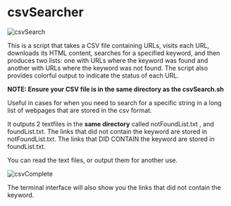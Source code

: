 # csvSearcher

![csvSearch](https://github.com/Kclamberth/csvSearcher/assets/127368340/bb33cb56-648a-470c-bca9-bd1af9853781)


This is a script that takes a CSV file containing URLs, visits each URL, downloads its HTML content, searches for a specified keyword, and then produces two lists: one with URLs where the keyword was found and another with URLs where the keyword was not found. The script also provides colorful output to indicate the status of each URL.

**NOTE: Ensure your CSV file is in the same directory as the csvSearch.sh**

Useful in cases for when you need to search for a specific string in a long list of webpages that are stored in the csv format. 

It outputs 2 textfiles in the **same directory** called notFoundList.txt , and foundList.txt.
The links that did not contain the keyword are stored in notFoundList.txt.
The links that DID CONTAIN the keyword are stored in foundList.txt.

You can read the text files, or output them for another use.

![csvComplete](https://github.com/Kclamberth/csvSearcher/assets/127368340/9c8fd466-cf5a-4b23-a670-335f6a45d384)

The terminal interface will also show you the links that did not contain the keyword. 

